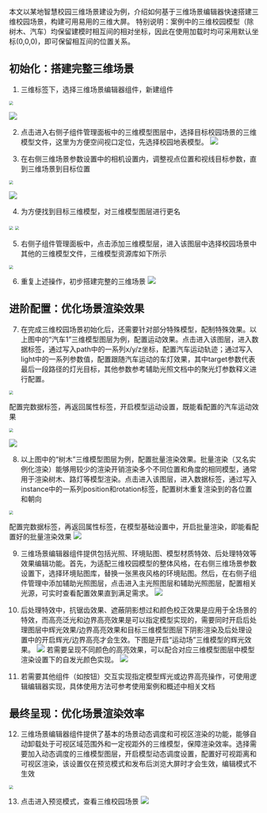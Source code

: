 本文以某地智慧校园三维场景建设为例，介绍如何基于三维场景编辑器快速搭建三维校园场景，构建可用易用的三维大屏。
特别说明：案例中的三维校园模型（除树木、汽车）均保留建模时相互间的相对坐标，因此在使用加载时均可采用默认坐标(0,0,0)，即可保留相互间的位置关系。

## 初始化：搭建完整三维场景
1. 三维标签下，选择三维场景编辑器组件，新建组件
<img src="https://qcloudimg.tencent-cloud.cn/raw/560a311281cf1f6e905115a748e2edc9.png"  style="zoom:50%;">

![](https://qcloudimg.tencent-cloud.cn/raw/4b766bc38d967b7bbe5556e555c79f80.png)

2. 点击进入右侧子组件管理面板中的三维模型图层中，选择目标校园场景的三维模型文件，这里为方便空间视口定位，先选择校园地表模型。
![](https://qcloudimg.tencent-cloud.cn/raw/ba084797a60de9e66b2c16758237d473.png)

3. 在右侧三维场景参数设置中的相机设置内，调整视点位置和视线目标参数，直到三维场景到目标位置

<img src="https://qcloudimg.tencent-cloud.cn/raw/a95e4447c59451b01009a459f1e35ca0.png"  style="zoom:50%;">

![](https://qcloudimg.tencent-cloud.cn/raw/e1946dfc355ee0532506dcf554708704.png)

4. 为方便找到目标三维模型，对三维模型图层进行更名

<img src="https://qcloudimg.tencent-cloud.cn/raw/6c72f392e28ee3a267d2175200dd8405.png"  style="zoom:50%;">

<img src="https://qcloudimg.tencent-cloud.cn/raw/9c438548dc2596adfb23ed290a38926b.png"  style="zoom:50%;">

5. 右侧子组件管理面板中，点击添加三维模型层，进入该图层中选择校园场景中其他的三维模型文件，三维模型资源库如下所示
<img src="https://qcloudimg.tencent-cloud.cn/raw/738ca8f10a101d6e4e23f3ae24ce73e4.png"  style="zoom:50%;">

6. 重复上述操作，初步搭建完整的三维场景
![](https://qcloudimg.tencent-cloud.cn/raw/8dd876fec8adf37d2d9c102830ecfd68.png)

## 进阶配置：优化场景渲染效果
7. 在完成三维校园场景初始化后，还需要针对部分特殊模型，配制特殊效果。以上图中的“汽车1”三维模型图层为例，配置运动效果。点击进入该图层，进入数据标签，通过写入path中的一系列x/y/z坐标，配置汽车运动轨迹；通过写入light中的一系列参数值，配置跟随汽车运动的车灯效果，其中target参数代表最后一段路径的灯光目标，其他参数参考辅助光照文档中的聚光灯参数释义进行配置。

<img src="https://qcloudimg.tencent-cloud.cn/raw/bf03d57130079cc0bfbacdba1d693af1.png"  style="zoom:50%;">

配置完数据标签，再返回属性标签，开启模型运动设置，既能看配置的汽车运动效果

<img src="https://qcloudimg.tencent-cloud.cn/raw/794e16fa29013076e9ea966a4ee58244.png"  style="zoom:50%;">

![](https://qcloudimg.tencent-cloud.cn/raw/7f5099b10e207ce4dc93b1c589058b91.gif)

8. 以上图中的“树木”三维模型图层为例，配置批量渲染效果。批量渲染（又名实例化渲染）能够用较少的渲染开销渲染多个不同位置和角度的相同模型，通常用于渲染树木、路灯等模型渲染。点击进入该图层，进入数据标签，通过写入instance中的一系列position和rotation标签，配置树木重复渲染到的各位置和朝向

<img src="https://qcloudimg.tencent-cloud.cn/raw/8a2f7c048e9f98d1e0548d63cb270a24.png"  style="zoom:50%;">

配置完数据标签，再返回属性标签，在模型基础设置中，开启批量渲染，即能看配置好的批量渲染效果
![](https://qcloudimg.tencent-cloud.cn/raw/b0b16663b6eb76c204e5df5c635ae9e5.png)

9. 三维场景编辑器组件提供包括光照、环境贴图、模型材质特效、后处理特效等效果编辑功能。首先，为适配三维校园模型的整体风格，在右侧三维场景参数设置下，选择环境贴图库，替换一张黑夜风格的环境贴图。然后，在右侧子组件管理中添加辅助光照图层，点击进入主光照图层和辅助光照图层，配置相关光源，可实时查看配置效果直到满足需求。
![](https://qcloudimg.tencent-cloud.cn/raw/4db871572f9042b5b6aae0ae55a5cdea.png)

10. 后处理特效中，抗锯齿效果、遮蔽阴影想过和颜色校正效果是应用于全场景的特效，而高亮泛光和边界高亮效果是可以指定模型实现的，需要同时开启后处理图层中辉光效果/边界高亮效果和目标三维模型图层下阴影渲染及后处理设置中的开启辉光/边界高亮才会生效。下图是开启“运动场”三维模型的辉光效果。
![](https://qcloudimg.tencent-cloud.cn/raw/eea34bef47afa49ab999bb6267afc58b.png)
若需要呈现不同颜色的高亮效果，可以配合对应三维模型图层中模型渲染设置下的自发光颜色实现。
![](https://qcloudimg.tencent-cloud.cn/raw/07d901b5b687b7bee251e8b672f4cd99.png)

11. 若需要其他组件（如按钮）交互实现指定模型辉光或边界高亮操作，可使用逻辑编辑器实现，具体使用方法可参考使用案例和概述中相关文档

## 最终呈现：优化场景渲染效率
12. 三维场景编辑器组件提供了基本的场景动态调度和可视区渲染的功能，能够自动卸载处于可视区域范围外和一定视距外的三维模型，保障渲染效率。选择需要加入动态调度的三维模型图层，开启模型动态调度设置，配置好可视距离和可视区渲染，该设置仅在预览模式和发布后浏览大屏时才会生效，编辑模式不生效
<img src="https://qcloudimg.tencent-cloud.cn/raw/4196f2f3c3c2199b2eccd2b1a76d39c6.png"  style="zoom:50%;">

13. 点击进入预览模式，查看三维校园场景
![](https://qcloudimg.tencent-cloud.cn/raw/c88a63f770e43b2a3e99006cd35f9671.gif)


